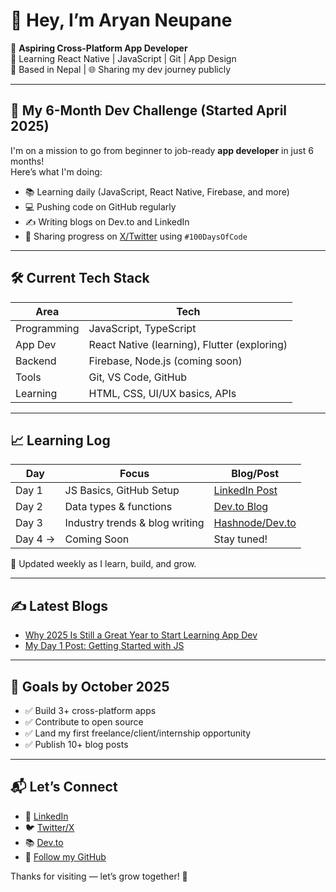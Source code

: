 # 👋 Hey, I’m Aryan Neupane

🎯 **Aspiring Cross-Platform App Developer**  
🧠 Learning React Native | JavaScript | Git | App Design  
📍 Based in Nepal | 🌐 Sharing my dev journey publicly

---

## 🚀 My 6-Month Dev Challenge (Started April 2025)

I'm on a mission to go from beginner to job-ready **app developer** in just 6 months!  
Here’s what I'm doing:

- 📚 Learning daily (JavaScript, React Native, Firebase, and more)
- 💻 Pushing code on GitHub regularly
- ✍️ Writing blogs on Dev.to and LinkedIn
- 🧵 Sharing progress on [X/Twitter](#) using `#100DaysOfCode`

---

## 🛠️ Current Tech Stack

| Area | Tech |
|------|------|
| Programming | JavaScript, TypeScript |
| App Dev | React Native (learning), Flutter (exploring) |
| Backend | Firebase, Node.js (coming soon) |
| Tools | Git, VS Code, GitHub |
| Learning | HTML, CSS, UI/UX basics, APIs |

---

## 📈 Learning Log

| Day | Focus | Blog/Post |
|-----|-------|-----------|
| Day 1 | JS Basics, GitHub Setup | [LinkedIn Post](#) |
| Day 2 | Data types & functions | [Dev.to Blog](#) |
| Day 3 | Industry trends & blog writing | [Hashnode/Dev.to](#) |
| Day 4 → | Coming Soon | Stay tuned! |

🔁 Updated weekly as I learn, build, and grow.

---

## ✍️ Latest Blogs
- [Why 2025 Is Still a Great Year to Start Learning App Dev](https://dev.to/aryanneupane)
- [My Day 1 Post: Getting Started with JS](https://www.linkedin.com/posts/aryan-neupane-757a1429b_100daysofcode-appdevjourney-reactnativejourney-activity-7317219896818393088-6X_Q?utm_source=share&utm_medium=member_desktop&rcm=ACoAAEiWWDMBjweCb-W20aKIkqbBJK2M0UyTAYs)

---

## 🧠 Goals by October 2025

- ✅ Build 3+ cross-platform apps
- ✅ Contribute to open source
- ✅ Land my first freelance/client/internship opportunity
- ✅ Publish 10+ blog posts

---

## 📬 Let’s Connect

- 💼 [LinkedIn](https://linkedin.com/)
- 🐦 [Twitter/X](https://twitter.com/)
- 📚 [Dev.to](https://dev.to/)
- 🌱 [Follow my GitHub](https://github.com/yourusername)

Thanks for visiting — let’s grow together! 🚀

